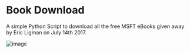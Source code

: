 # Book Download

A simple Python Script to download all the free MSFT eBooks given away by Eric Ligman on July 14th 2017.

![image](https://i.imgur.com/yIr9H2M.png)
